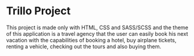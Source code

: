 # Trillo Project

This project is made only with HTML, CSS and SASS/SCSS and the theme of this application is a travel agency that the user can easily book his next vacation with the capabilities of booking a hotel, buy airplane tickets, renting a vehicle, checking out the tours and also buying them.
